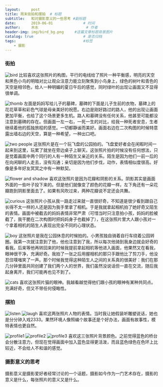 ```yaml
---
layout:     post   				    
title: 周末街拍和摆拍	# 标题
subtitle:	和对摄影意义的一些思考 #副标题
date:       2019-06-01 				# 时间
author:     木水 						# 作者
header-img: img/bird_bg.png 	#这篇文章标题背景图片
catalog: true 						# 是否归档
tags:								#标签
    - 摄影
---
```

### 街拍
![bird]()
比较喜欢这张照片的构图，平行的电线给了照片一种平衡感，明亮的天空和黑色小鸟的明暗对比让观众注意力能立刻聚焦到小鸟身上，绿色的树叶和青色的天空是相邻色，给人一种明媚的夏日午后的感觉，同时绿叶的出现让画面又不显得很单调。

![thomb]()
左面是妈妈写给儿子的墓碑，墓碑的下面是儿子生前的衣物，墓碑上的花花草草和彩色气球是母亲美好的祝愿。右边是刚好路过的路人，他的出现让画面更加平衡，也给了这个场景更多生机。路人和墓碑没有任何关系，他甚至可能都没注意到墓碑的存在。但画面一左一右，一死一生的对比，给我一种死者安息，生者继续着他的孤独旅程的感觉。一切都静谧而美好。画面右边在二次构图的时候特意露出墙右边的天空，算是一种希望，一种出口吧。

![two people]()
这张照片是在一个玩飞盘的公园拍的。飞盘爱好者会在闲暇时间一起来到这里，玩累了就坐在旁边桌子上聊天。这张照片拍的时候没有任何想法，只是觉着画面中两个同行的人有一种陌生又亲近的关系。陌生是因为他们一前一后的在向闲聊的人走去，没有沟通；亲切是因为他们步伐，动作，表情相似度很高。好像是多年好友冥冥之中有一种默契。

![flower and shadow]()
喜欢这张照片是因为花瓣和阴影的关系。阴影其实是画面外面的一些叶子投下来的。但是他们就像变了颜色的花瓣一样。左下角还有一朵花瓣跑到阴影里面去了。如果有风吹过来，两种花瓣说不定还会共舞。

![curious]()
这张照片小孩从我一路走过来就一直很好奇，不知道是很少看到跟自己长得不太一样的人还是因为我手里拿了相机。于是我就拿起相机拍了她好奇又陌生的表情。画面中被截去的妈妈表情非常严肃（可惜当时只注意拍小孩，妈妈的脸被截了，我干脆在二次构图时把妈妈身子也截掉了），在这张照片里大人跟小孩对一个拿着相机的陌生人表现出完全不同的心理状态。

![boy]()
这张照片是我在公园休息的时候拍的。小男孩独自骑着自行车绕着公园转圈。我第一次就注意到了他，他也注意到了我，所以每次他骑到我身边就会好奇的看我。后来等他再转回来的时候我提前拿起相机等他进入画面，他果然又在看我，眼神很干净，充满好奇。我拍了一张之后用握相机的那只手跟他比了剪刀手，他没忍住噗嗤笑了一声。那个时候我觉得这种陌生人之间的关系真的很美好：我们在那几分钟里面共同创建了我们两个人的世界，我们虽然没说话但一直在交流，随后我起身离开，我们可能再也见不到了。

![cats]()
喜欢这张照片猫的眼神。我越看越觉得他们跟小孩的眼神有某种共同点。充满好奇，但又不带任何侵略性。

### 摆拍
![listen]()
![laugh]()
喜欢这两张照片人物的表情。当时我让她假装听雕塑说话，她也是分分钟入戏2333。果然环境人像照编个故事还是个好办法，画面有故事性，模特表情也更自然。

![profile1]()
![profile2]()
![profile3](http://ww1.sinaimg.cn/large/006tNc79ly1g3mwryp4ibj315z0u01g2.jpg)
喜欢这三张照片背景颜色。之前觉得蓝色的桥台会分散注意力，但现在觉得画面中加入蓝色显得更活泼，而且蓝色绿色在色环上比较近，不会给人不和谐的感觉。

### 摄影意义的思考
摄影意义是摄影爱好者经常讨论的一个话题，摄影如今作为一门艺术存在，摄影的意义是什么，每张照片的意义又是什么。





